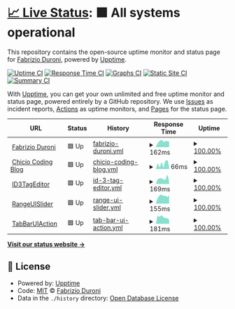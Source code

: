 # [📈 Live Status](https://status.fabrizioduroni.it): <!--live status--> **🟩 All systems operational**

This repository contains the open-source uptime monitor and status page for [Fabrizio Duroni](https://www.fabrizioduroni.it), powered by [Upptime](https://github.com/upptime/upptime).

[![Uptime CI](https://github.com/koj-co/upptime/workflows/Uptime%20CI/badge.svg)](https://github.com/koj-co/upptime/actions?query=workflow%3A%22Uptime+CI%22)
[![Response Time CI](https://github.com/koj-co/upptime/workflows/Response%20Time%20CI/badge.svg)](https://github.com/koj-co/upptime/actions?query=workflow%3A%22Response+Time+CI%22)
[![Graphs CI](https://github.com/koj-co/upptime/workflows/Graphs%20CI/badge.svg)](https://github.com/koj-co/upptime/actions?query=workflow%3A%22Graphs+CI%22)
[![Static Site CI](https://github.com/koj-co/upptime/workflows/Static%20Site%20CI/badge.svg)](https://github.com/koj-co/upptime/actions?query=workflow%3A%22Static+Site+CI%22)
[![Summary CI](https://github.com/koj-co/upptime/workflows/Summary%20CI/badge.svg)](https://github.com/koj-co/upptime/actions?query=workflow%3A%22Summary+CI%22)

With [Upptime](https://upptime.js.org), you can get your own unlimited and free uptime monitor and status page, powered entirely by a GitHub repository. We use [Issues](https://github.com/chicio/chicio.status.github.io/issues) as incident reports, [Actions](https://github.com/chicio/chicio.status.github.io/actions) as uptime monitors, and [Pages](https://status.fabrizioduroni.it) for the status page.

<!--start: status pages-->
<!-- This summary is generated by Upptime (https://github.com/upptime/upptime) -->
<!-- Do not edit this manually, your changes will be overwritten -->
<!-- prettier-ignore -->
| URL | Status | History | Response Time | Uptime |
| --- | ------ | ------- | ------------- | ------ |
| <img alt="" src="https://www.fabrizioduroni.it/assets/images/fabrizio-duroni.jpg" height="13"> [Fabrizio Duroni](https://www.fabrizioduroni.it) | 🟩 Up | [fabrizio-duroni.yml](https://github.com/chicio/chicio.status.github.io/commits/HEAD/history/fabrizio-duroni.yml) | <details><summary><img alt="Response time graph" src="./graphs/fabrizio-duroni/response-time-week.png" height="20"> 162ms</summary><br><a href="https://status.fabrizioduroni.it/history/fabrizio-duroni"><img alt="Response time 223" src="https://img.shields.io/endpoint?url=https%3A%2F%2Fraw.githubusercontent.com%2Fchicio%2Fchicio.status.github.io%2FHEAD%2Fapi%2Ffabrizio-duroni%2Fresponse-time.json"></a><br><a href="https://status.fabrizioduroni.it/history/fabrizio-duroni"><img alt="24-hour response time 155" src="https://img.shields.io/endpoint?url=https%3A%2F%2Fraw.githubusercontent.com%2Fchicio%2Fchicio.status.github.io%2FHEAD%2Fapi%2Ffabrizio-duroni%2Fresponse-time-day.json"></a><br><a href="https://status.fabrizioduroni.it/history/fabrizio-duroni"><img alt="7-day response time 162" src="https://img.shields.io/endpoint?url=https%3A%2F%2Fraw.githubusercontent.com%2Fchicio%2Fchicio.status.github.io%2FHEAD%2Fapi%2Ffabrizio-duroni%2Fresponse-time-week.json"></a><br><a href="https://status.fabrizioduroni.it/history/fabrizio-duroni"><img alt="30-day response time 182" src="https://img.shields.io/endpoint?url=https%3A%2F%2Fraw.githubusercontent.com%2Fchicio%2Fchicio.status.github.io%2FHEAD%2Fapi%2Ffabrizio-duroni%2Fresponse-time-month.json"></a><br><a href="https://status.fabrizioduroni.it/history/fabrizio-duroni"><img alt="1-year response time 222" src="https://img.shields.io/endpoint?url=https%3A%2F%2Fraw.githubusercontent.com%2Fchicio%2Fchicio.status.github.io%2FHEAD%2Fapi%2Ffabrizio-duroni%2Fresponse-time-year.json"></a></details> | <details><summary><a href="https://status.fabrizioduroni.it/history/fabrizio-duroni">100.00%</a></summary><a href="https://status.fabrizioduroni.it/history/fabrizio-duroni"><img alt="All-time uptime 100.00%" src="https://img.shields.io/endpoint?url=https%3A%2F%2Fraw.githubusercontent.com%2Fchicio%2Fchicio.status.github.io%2FHEAD%2Fapi%2Ffabrizio-duroni%2Fuptime.json"></a><br><a href="https://status.fabrizioduroni.it/history/fabrizio-duroni"><img alt="24-hour uptime 100.00%" src="https://img.shields.io/endpoint?url=https%3A%2F%2Fraw.githubusercontent.com%2Fchicio%2Fchicio.status.github.io%2FHEAD%2Fapi%2Ffabrizio-duroni%2Fuptime-day.json"></a><br><a href="https://status.fabrizioduroni.it/history/fabrizio-duroni"><img alt="7-day uptime 100.00%" src="https://img.shields.io/endpoint?url=https%3A%2F%2Fraw.githubusercontent.com%2Fchicio%2Fchicio.status.github.io%2FHEAD%2Fapi%2Ffabrizio-duroni%2Fuptime-week.json"></a><br><a href="https://status.fabrizioduroni.it/history/fabrizio-duroni"><img alt="30-day uptime 100.00%" src="https://img.shields.io/endpoint?url=https%3A%2F%2Fraw.githubusercontent.com%2Fchicio%2Fchicio.status.github.io%2FHEAD%2Fapi%2Ffabrizio-duroni%2Fuptime-month.json"></a><br><a href="https://status.fabrizioduroni.it/history/fabrizio-duroni"><img alt="1-year uptime 100.00%" src="https://img.shields.io/endpoint?url=https%3A%2F%2Fraw.githubusercontent.com%2Fchicio%2Fchicio.status.github.io%2FHEAD%2Fapi%2Ffabrizio-duroni%2Fuptime-year.json"></a></details>
| <img alt="" src="https://favicons.githubusercontent.com/www.fabrizioduroni.it" height="13"> [Chicio Coding Blog](https://www.fabrizioduroni.it/blog/) | 🟩 Up | [chicio-coding-blog.yml](https://github.com/chicio/chicio.status.github.io/commits/HEAD/history/chicio-coding-blog.yml) | <details><summary><img alt="Response time graph" src="./graphs/chicio-coding-blog/response-time-week.png" height="20"> 66ms</summary><br><a href="https://status.fabrizioduroni.it/history/chicio-coding-blog"><img alt="Response time 73" src="https://img.shields.io/endpoint?url=https%3A%2F%2Fraw.githubusercontent.com%2Fchicio%2Fchicio.status.github.io%2FHEAD%2Fapi%2Fchicio-coding-blog%2Fresponse-time.json"></a><br><a href="https://status.fabrizioduroni.it/history/chicio-coding-blog"><img alt="24-hour response time 27" src="https://img.shields.io/endpoint?url=https%3A%2F%2Fraw.githubusercontent.com%2Fchicio%2Fchicio.status.github.io%2FHEAD%2Fapi%2Fchicio-coding-blog%2Fresponse-time-day.json"></a><br><a href="https://status.fabrizioduroni.it/history/chicio-coding-blog"><img alt="7-day response time 66" src="https://img.shields.io/endpoint?url=https%3A%2F%2Fraw.githubusercontent.com%2Fchicio%2Fchicio.status.github.io%2FHEAD%2Fapi%2Fchicio-coding-blog%2Fresponse-time-week.json"></a><br><a href="https://status.fabrizioduroni.it/history/chicio-coding-blog"><img alt="30-day response time 78" src="https://img.shields.io/endpoint?url=https%3A%2F%2Fraw.githubusercontent.com%2Fchicio%2Fchicio.status.github.io%2FHEAD%2Fapi%2Fchicio-coding-blog%2Fresponse-time-month.json"></a><br><a href="https://status.fabrizioduroni.it/history/chicio-coding-blog"><img alt="1-year response time 76" src="https://img.shields.io/endpoint?url=https%3A%2F%2Fraw.githubusercontent.com%2Fchicio%2Fchicio.status.github.io%2FHEAD%2Fapi%2Fchicio-coding-blog%2Fresponse-time-year.json"></a></details> | <details><summary><a href="https://status.fabrizioduroni.it/history/chicio-coding-blog">100.00%</a></summary><a href="https://status.fabrizioduroni.it/history/chicio-coding-blog"><img alt="All-time uptime 100.00%" src="https://img.shields.io/endpoint?url=https%3A%2F%2Fraw.githubusercontent.com%2Fchicio%2Fchicio.status.github.io%2FHEAD%2Fapi%2Fchicio-coding-blog%2Fuptime.json"></a><br><a href="https://status.fabrizioduroni.it/history/chicio-coding-blog"><img alt="24-hour uptime 100.00%" src="https://img.shields.io/endpoint?url=https%3A%2F%2Fraw.githubusercontent.com%2Fchicio%2Fchicio.status.github.io%2FHEAD%2Fapi%2Fchicio-coding-blog%2Fuptime-day.json"></a><br><a href="https://status.fabrizioduroni.it/history/chicio-coding-blog"><img alt="7-day uptime 100.00%" src="https://img.shields.io/endpoint?url=https%3A%2F%2Fraw.githubusercontent.com%2Fchicio%2Fchicio.status.github.io%2FHEAD%2Fapi%2Fchicio-coding-blog%2Fuptime-week.json"></a><br><a href="https://status.fabrizioduroni.it/history/chicio-coding-blog"><img alt="30-day uptime 100.00%" src="https://img.shields.io/endpoint?url=https%3A%2F%2Fraw.githubusercontent.com%2Fchicio%2Fchicio.status.github.io%2FHEAD%2Fapi%2Fchicio-coding-blog%2Fuptime-month.json"></a><br><a href="https://status.fabrizioduroni.it/history/chicio-coding-blog"><img alt="1-year uptime 100.00%" src="https://img.shields.io/endpoint?url=https%3A%2F%2Fraw.githubusercontent.com%2Fchicio%2Fchicio.status.github.io%2FHEAD%2Fapi%2Fchicio-coding-blog%2Fuptime-year.json"></a></details>
| <img alt="" src="https://raw.githubusercontent.com/chicio/ID3TagEditor/master/Assets/icon-logo-background.png" height="13"> [ID3TagEditor](https://id3tageditor.fabrizioduroni.it) | 🟩 Up | [id-3-tag-editor.yml](https://github.com/chicio/chicio.status.github.io/commits/HEAD/history/id-3-tag-editor.yml) | <details><summary><img alt="Response time graph" src="./graphs/id-3-tag-editor/response-time-week.png" height="20"> 169ms</summary><br><a href="https://status.fabrizioduroni.it/history/id-3-tag-editor"><img alt="Response time 263" src="https://img.shields.io/endpoint?url=https%3A%2F%2Fraw.githubusercontent.com%2Fchicio%2Fchicio.status.github.io%2FHEAD%2Fapi%2Fid-3-tag-editor%2Fresponse-time.json"></a><br><a href="https://status.fabrizioduroni.it/history/id-3-tag-editor"><img alt="24-hour response time 65" src="https://img.shields.io/endpoint?url=https%3A%2F%2Fraw.githubusercontent.com%2Fchicio%2Fchicio.status.github.io%2FHEAD%2Fapi%2Fid-3-tag-editor%2Fresponse-time-day.json"></a><br><a href="https://status.fabrizioduroni.it/history/id-3-tag-editor"><img alt="7-day response time 169" src="https://img.shields.io/endpoint?url=https%3A%2F%2Fraw.githubusercontent.com%2Fchicio%2Fchicio.status.github.io%2FHEAD%2Fapi%2Fid-3-tag-editor%2Fresponse-time-week.json"></a><br><a href="https://status.fabrizioduroni.it/history/id-3-tag-editor"><img alt="30-day response time 171" src="https://img.shields.io/endpoint?url=https%3A%2F%2Fraw.githubusercontent.com%2Fchicio%2Fchicio.status.github.io%2FHEAD%2Fapi%2Fid-3-tag-editor%2Fresponse-time-month.json"></a><br><a href="https://status.fabrizioduroni.it/history/id-3-tag-editor"><img alt="1-year response time 279" src="https://img.shields.io/endpoint?url=https%3A%2F%2Fraw.githubusercontent.com%2Fchicio%2Fchicio.status.github.io%2FHEAD%2Fapi%2Fid-3-tag-editor%2Fresponse-time-year.json"></a></details> | <details><summary><a href="https://status.fabrizioduroni.it/history/id-3-tag-editor">100.00%</a></summary><a href="https://status.fabrizioduroni.it/history/id-3-tag-editor"><img alt="All-time uptime 100.00%" src="https://img.shields.io/endpoint?url=https%3A%2F%2Fraw.githubusercontent.com%2Fchicio%2Fchicio.status.github.io%2FHEAD%2Fapi%2Fid-3-tag-editor%2Fuptime.json"></a><br><a href="https://status.fabrizioduroni.it/history/id-3-tag-editor"><img alt="24-hour uptime 100.00%" src="https://img.shields.io/endpoint?url=https%3A%2F%2Fraw.githubusercontent.com%2Fchicio%2Fchicio.status.github.io%2FHEAD%2Fapi%2Fid-3-tag-editor%2Fuptime-day.json"></a><br><a href="https://status.fabrizioduroni.it/history/id-3-tag-editor"><img alt="7-day uptime 100.00%" src="https://img.shields.io/endpoint?url=https%3A%2F%2Fraw.githubusercontent.com%2Fchicio%2Fchicio.status.github.io%2FHEAD%2Fapi%2Fid-3-tag-editor%2Fuptime-week.json"></a><br><a href="https://status.fabrizioduroni.it/history/id-3-tag-editor"><img alt="30-day uptime 100.00%" src="https://img.shields.io/endpoint?url=https%3A%2F%2Fraw.githubusercontent.com%2Fchicio%2Fchicio.status.github.io%2FHEAD%2Fapi%2Fid-3-tag-editor%2Fuptime-month.json"></a><br><a href="https://status.fabrizioduroni.it/history/id-3-tag-editor"><img alt="1-year uptime 100.00%" src="https://img.shields.io/endpoint?url=https%3A%2F%2Fraw.githubusercontent.com%2Fchicio%2Fchicio.status.github.io%2FHEAD%2Fapi%2Fid-3-tag-editor%2Fuptime-year.json"></a></details>
| <img alt="" src="https://raw.githubusercontent.com/chicio/chicio.github.io/master/_images/range-ui-slider.png" height="13"> [RangeUISlider](https://rangeuislider.fabrizioduroni.it) | 🟩 Up | [range-ui-slider.yml](https://github.com/chicio/chicio.status.github.io/commits/HEAD/history/range-ui-slider.yml) | <details><summary><img alt="Response time graph" src="./graphs/range-ui-slider/response-time-week.png" height="20"> 155ms</summary><br><a href="https://status.fabrizioduroni.it/history/range-ui-slider"><img alt="Response time 189" src="https://img.shields.io/endpoint?url=https%3A%2F%2Fraw.githubusercontent.com%2Fchicio%2Fchicio.status.github.io%2FHEAD%2Fapi%2Frange-ui-slider%2Fresponse-time.json"></a><br><a href="https://status.fabrizioduroni.it/history/range-ui-slider"><img alt="24-hour response time 169" src="https://img.shields.io/endpoint?url=https%3A%2F%2Fraw.githubusercontent.com%2Fchicio%2Fchicio.status.github.io%2FHEAD%2Fapi%2Frange-ui-slider%2Fresponse-time-day.json"></a><br><a href="https://status.fabrizioduroni.it/history/range-ui-slider"><img alt="7-day response time 155" src="https://img.shields.io/endpoint?url=https%3A%2F%2Fraw.githubusercontent.com%2Fchicio%2Fchicio.status.github.io%2FHEAD%2Fapi%2Frange-ui-slider%2Fresponse-time-week.json"></a><br><a href="https://status.fabrizioduroni.it/history/range-ui-slider"><img alt="30-day response time 185" src="https://img.shields.io/endpoint?url=https%3A%2F%2Fraw.githubusercontent.com%2Fchicio%2Fchicio.status.github.io%2FHEAD%2Fapi%2Frange-ui-slider%2Fresponse-time-month.json"></a><br><a href="https://status.fabrizioduroni.it/history/range-ui-slider"><img alt="1-year response time 198" src="https://img.shields.io/endpoint?url=https%3A%2F%2Fraw.githubusercontent.com%2Fchicio%2Fchicio.status.github.io%2FHEAD%2Fapi%2Frange-ui-slider%2Fresponse-time-year.json"></a></details> | <details><summary><a href="https://status.fabrizioduroni.it/history/range-ui-slider">100.00%</a></summary><a href="https://status.fabrizioduroni.it/history/range-ui-slider"><img alt="All-time uptime 100.00%" src="https://img.shields.io/endpoint?url=https%3A%2F%2Fraw.githubusercontent.com%2Fchicio%2Fchicio.status.github.io%2FHEAD%2Fapi%2Frange-ui-slider%2Fuptime.json"></a><br><a href="https://status.fabrizioduroni.it/history/range-ui-slider"><img alt="24-hour uptime 100.00%" src="https://img.shields.io/endpoint?url=https%3A%2F%2Fraw.githubusercontent.com%2Fchicio%2Fchicio.status.github.io%2FHEAD%2Fapi%2Frange-ui-slider%2Fuptime-day.json"></a><br><a href="https://status.fabrizioduroni.it/history/range-ui-slider"><img alt="7-day uptime 100.00%" src="https://img.shields.io/endpoint?url=https%3A%2F%2Fraw.githubusercontent.com%2Fchicio%2Fchicio.status.github.io%2FHEAD%2Fapi%2Frange-ui-slider%2Fuptime-week.json"></a><br><a href="https://status.fabrizioduroni.it/history/range-ui-slider"><img alt="30-day uptime 100.00%" src="https://img.shields.io/endpoint?url=https%3A%2F%2Fraw.githubusercontent.com%2Fchicio%2Fchicio.status.github.io%2FHEAD%2Fapi%2Frange-ui-slider%2Fuptime-month.json"></a><br><a href="https://status.fabrizioduroni.it/history/range-ui-slider"><img alt="1-year uptime 100.00%" src="https://img.shields.io/endpoint?url=https%3A%2F%2Fraw.githubusercontent.com%2Fchicio%2Fchicio.status.github.io%2FHEAD%2Fapi%2Frange-ui-slider%2Fuptime-year.json"></a></details>
| <img alt="" src="https://github.com/chicio/TabBarUIAction/blob/main/Screenshots/logo.png?raw=true" height="13"> [TabBarUIAction](http://tabbaruiaction.fabrizioduroni.it) | 🟩 Up | [tab-bar-ui-action.yml](https://github.com/chicio/chicio.status.github.io/commits/HEAD/history/tab-bar-ui-action.yml) | <details><summary><img alt="Response time graph" src="./graphs/tab-bar-ui-action/response-time-week.png" height="20"> 181ms</summary><br><a href="https://status.fabrizioduroni.it/history/tab-bar-ui-action"><img alt="Response time 233" src="https://img.shields.io/endpoint?url=https%3A%2F%2Fraw.githubusercontent.com%2Fchicio%2Fchicio.status.github.io%2FHEAD%2Fapi%2Ftab-bar-ui-action%2Fresponse-time.json"></a><br><a href="https://status.fabrizioduroni.it/history/tab-bar-ui-action"><img alt="24-hour response time 120" src="https://img.shields.io/endpoint?url=https%3A%2F%2Fraw.githubusercontent.com%2Fchicio%2Fchicio.status.github.io%2FHEAD%2Fapi%2Ftab-bar-ui-action%2Fresponse-time-day.json"></a><br><a href="https://status.fabrizioduroni.it/history/tab-bar-ui-action"><img alt="7-day response time 181" src="https://img.shields.io/endpoint?url=https%3A%2F%2Fraw.githubusercontent.com%2Fchicio%2Fchicio.status.github.io%2FHEAD%2Fapi%2Ftab-bar-ui-action%2Fresponse-time-week.json"></a><br><a href="https://status.fabrizioduroni.it/history/tab-bar-ui-action"><img alt="30-day response time 184" src="https://img.shields.io/endpoint?url=https%3A%2F%2Fraw.githubusercontent.com%2Fchicio%2Fchicio.status.github.io%2FHEAD%2Fapi%2Ftab-bar-ui-action%2Fresponse-time-month.json"></a><br><a href="https://status.fabrizioduroni.it/history/tab-bar-ui-action"><img alt="1-year response time 250" src="https://img.shields.io/endpoint?url=https%3A%2F%2Fraw.githubusercontent.com%2Fchicio%2Fchicio.status.github.io%2FHEAD%2Fapi%2Ftab-bar-ui-action%2Fresponse-time-year.json"></a></details> | <details><summary><a href="https://status.fabrizioduroni.it/history/tab-bar-ui-action">100.00%</a></summary><a href="https://status.fabrizioduroni.it/history/tab-bar-ui-action"><img alt="All-time uptime 100.00%" src="https://img.shields.io/endpoint?url=https%3A%2F%2Fraw.githubusercontent.com%2Fchicio%2Fchicio.status.github.io%2FHEAD%2Fapi%2Ftab-bar-ui-action%2Fuptime.json"></a><br><a href="https://status.fabrizioduroni.it/history/tab-bar-ui-action"><img alt="24-hour uptime 100.00%" src="https://img.shields.io/endpoint?url=https%3A%2F%2Fraw.githubusercontent.com%2Fchicio%2Fchicio.status.github.io%2FHEAD%2Fapi%2Ftab-bar-ui-action%2Fuptime-day.json"></a><br><a href="https://status.fabrizioduroni.it/history/tab-bar-ui-action"><img alt="7-day uptime 100.00%" src="https://img.shields.io/endpoint?url=https%3A%2F%2Fraw.githubusercontent.com%2Fchicio%2Fchicio.status.github.io%2FHEAD%2Fapi%2Ftab-bar-ui-action%2Fuptime-week.json"></a><br><a href="https://status.fabrizioduroni.it/history/tab-bar-ui-action"><img alt="30-day uptime 100.00%" src="https://img.shields.io/endpoint?url=https%3A%2F%2Fraw.githubusercontent.com%2Fchicio%2Fchicio.status.github.io%2FHEAD%2Fapi%2Ftab-bar-ui-action%2Fuptime-month.json"></a><br><a href="https://status.fabrizioduroni.it/history/tab-bar-ui-action"><img alt="1-year uptime 100.00%" src="https://img.shields.io/endpoint?url=https%3A%2F%2Fraw.githubusercontent.com%2Fchicio%2Fchicio.status.github.io%2FHEAD%2Fapi%2Ftab-bar-ui-action%2Fuptime-year.json"></a></details>

<!--end: status pages-->

[**Visit our status website →**](https://status.fabrizioduroni.it)

## 📄 License

- Powered by: [Upptime](https://github.com/upptime/upptime)
- Code: [MIT](./LICENSE) © [Fabrizio Duroni](https://www.fabrizioduroni.it)
- Data in the `./history` directory: [Open Database License](https://opendatacommons.org/licenses/odbl/1-0/)
